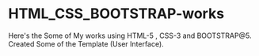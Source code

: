 # HTML_CSS_BOOTSTRAP-works
Here's the Some of My works using HTML-5 , CSS-3 and BOOTSTRAP@5. Created Some of the Template (User Interface).
